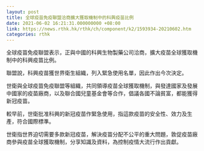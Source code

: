```yaml
---
layout: post
title: 全球疫苗免疫聯盟洽商擴大獲取機制中的科興疫苗比例
date: 2021-06-02 16:21:31.000000000 +08:00
link: https://news.rthk.hk/rthk/ch/component/k2/1593934-20210602.htm
categories: rthk
---
```


全球疫苗免疫聯盟表示，正與中國的科興生物製藥公司洽商，擴大疫苗全球獲取機制中的科興疫苗比例。

聯盟說，科興疫苗獲世界衛生組織，列入緊急使用名單，因此作出今次決定。

世衛與全球疫苗免疫聯盟等組織，共同領導疫苗全球獲取機制，與發達國家及發展中國家的疫苗廠商，以及聯合國兒童基金會等合作，倡議各國不論貧富，都能獲得新冠疫苗。

較早前，世衛批准科興的新冠疫苗作緊急使用，指這款疫苗的安全性、效力及生產，符合國際標準。

世衛指世界迫切需要多款新冠疫苗，解決疫苗分配不公平的重大問題，敦促疫苗廠商參與疫苗全球獲取機制，分享知識及資料，為控制疫情大流行作出貢獻。

